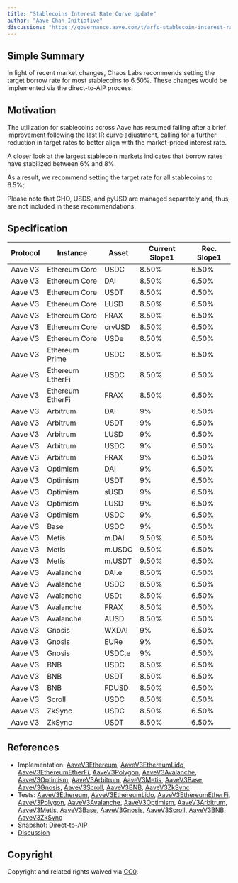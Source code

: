 ```yaml
---
title: "Stablecoins Interest Rate Curve Update"
author: "Aave Chan Initiative"
discussions: "https://governance.aave.com/t/arfc-stablecoin-interest-rate-curve-update-03-04-2025/21269"
---
```


## Simple Summary

In light of recent market changes, Chaos Labs recommends setting the target borrow rate for most stablecoins to 6.50%. These changes would be implemented via the direct-to-AIP process.

## Motivation

The utilization for stablecoins across Aave has resumed falling after a brief improvement following the last IR curve adjustment, calling for a further reduction in target rates to better align with the market-priced interest rate.

A closer look at the largest stablecoin markets indicates that borrow rates have stabilized between 6% and 8%.

As a result, we recommend setting the target rate for all stablecoins to 6.5%;

Please note that GHO, USDS, and pyUSD are managed separately and, thus, are not included in these recommendations.

## Specification

| Protocol | Instance         | Asset  | **Current Slope1** | **Rec. Slope1** |
| -------- | ---------------- | ------ | ------------------ | --------------- |
| Aave V3  | Ethereum Core    | USDC   | 8.50%              | 6.50%           |
| Aave V3  | Ethereum Core    | DAI    | 8.50%              | 6.50%           |
| Aave V3  | Ethereum Core    | USDT   | 8.50%              | 6.50%           |
| Aave V3  | Ethereum Core    | LUSD   | 8.50%              | 6.50%           |
| Aave V3  | Ethereum Core    | FRAX   | 8.50%              | 6.50%           |
| Aave V3  | Ethereum Core    | crvUSD | 8.50%              | 6.50%           |
| Aave V3  | Ethereum Core    | USDe   | 8.50%              | 6.50%           |
| Aave V3  | Ethereum Prime   | USDC   | 8.50%              | 6.50%           |
| Aave V3  | Ethereum EtherFi | USDC   | 8.50%              | 6.50%           |
| Aave V3  | Ethereum EtherFi | FRAX   | 8.50%              | 6.50%           |
| Aave V3  | Arbitrum         | DAI    | 9%                 | 6.50%           |
| Aave V3  | Arbitrum         | USDT   | 9%                 | 6.50%           |
| Aave V3  | Arbitrum         | LUSD   | 9%                 | 6.50%           |
| Aave V3  | Arbitrum         | USDC   | 9%                 | 6.50%           |
| Aave V3  | Arbitrum         | FRAX   | 9%                 | 6.50%           |
| Aave V3  | Optimism         | DAI    | 9%                 | 6.50%           |
| Aave V3  | Optimism         | USDT   | 9%                 | 6.50%           |
| Aave V3  | Optimism         | sUSD   | 9%                 | 6.50%           |
| Aave V3  | Optimism         | LUSD   | 9%                 | 6.50%           |
| Aave V3  | Optimism         | USDC   | 9%                 | 6.50%           |
| Aave V3  | Base             | USDC   | 9%                 | 6.50%           |
| Aave V3  | Metis            | m.DAI  | 9.50%              | 6.50%           |
| Aave V3  | Metis            | m.USDC | 9.50%              | 6.50%           |
| Aave V3  | Metis            | m.USDT | 9.50%              | 6.50%           |
| Aave V3  | Avalanche        | DAI.e  | 8.50%              | 6.50%           |
| Aave V3  | Avalanche        | USDC   | 8.50%              | 6.50%           |
| Aave V3  | Avalanche        | USDt   | 8.50%              | 6.50%           |
| Aave V3  | Avalanche        | FRAX   | 8.50%              | 6.50%           |
| Aave V3  | Avalanche        | AUSD   | 8.50%              | 6.50%           |
| Aave V3  | Gnosis           | WXDAI  | 9%                 | 6.50%           |
| Aave V3  | Gnosis           | EURe   | 9%                 | 6.50%           |
| Aave V3  | Gnosis           | USDC.e | 9%                 | 6.50%           |
| Aave V3  | BNB              | USDC   | 8.50%              | 6.50%           |
| Aave V3  | BNB              | USDT   | 8.50%              | 6.50%           |
| Aave V3  | BNB              | FDUSD  | 8.50%              | 6.50%           |
| Aave V3  | Scroll           | USDC   | 8.50%              | 6.50%           |
| Aave V3  | ZkSync           | USDC   | 8.50%              | 6.50%           |
| Aave V3  | ZkSync           | USDT   | 8.50%              | 6.50%           |

## References

- Implementation: [AaveV3Ethereum](https://github.com/bgd-labs/aave-proposals-v3/blob/78b4d81bddc1978b7807d39859b806883e087d15/src/20250312_Multi_StablecoinsInterestRateCurveUpdate/AaveV3Ethereum_StablecoinsInterestRateCurveUpdate_20250312.sol), [AaveV3EthereumLido](https://github.com/bgd-labs/aave-proposals-v3/blob/78b4d81bddc1978b7807d39859b806883e087d15/src/20250312_Multi_StablecoinsInterestRateCurveUpdate/AaveV3EthereumLido_StablecoinsInterestRateCurveUpdate_20250312.sol), [AaveV3EthereumEtherFi](https://github.com/bgd-labs/aave-proposals-v3/blob/78b4d81bddc1978b7807d39859b806883e087d15/src/20250312_Multi_StablecoinsInterestRateCurveUpdate/AaveV3EthereumEtherFi_StablecoinsInterestRateCurveUpdate_20250312.sol), [AaveV3Polygon](https://github.com/bgd-labs/aave-proposals-v3/blob/78b4d81bddc1978b7807d39859b806883e087d15/src/20250312_Multi_StablecoinsInterestRateCurveUpdate/AaveV3Polygon_StablecoinsInterestRateCurveUpdate_20250312.sol), [AaveV3Avalanche](https://github.com/bgd-labs/aave-proposals-v3/blob/78b4d81bddc1978b7807d39859b806883e087d15/src/20250312_Multi_StablecoinsInterestRateCurveUpdate/AaveV3Avalanche_StablecoinsInterestRateCurveUpdate_20250312.sol), [AaveV3Optimism](https://github.com/bgd-labs/aave-proposals-v3/blob/78b4d81bddc1978b7807d39859b806883e087d15/src/20250312_Multi_StablecoinsInterestRateCurveUpdate/AaveV3Optimism_StablecoinsInterestRateCurveUpdate_20250312.sol), [AaveV3Arbitrum](https://github.com/bgd-labs/aave-proposals-v3/blob/78b4d81bddc1978b7807d39859b806883e087d15/src/20250312_Multi_StablecoinsInterestRateCurveUpdate/AaveV3Arbitrum_StablecoinsInterestRateCurveUpdate_20250312.sol), [AaveV3Metis](https://github.com/bgd-labs/aave-proposals-v3/blob/78b4d81bddc1978b7807d39859b806883e087d15/src/20250312_Multi_StablecoinsInterestRateCurveUpdate/AaveV3Metis_StablecoinsInterestRateCurveUpdate_20250312.sol), [AaveV3Base](https://github.com/bgd-labs/aave-proposals-v3/blob/78b4d81bddc1978b7807d39859b806883e087d15/src/20250312_Multi_StablecoinsInterestRateCurveUpdate/AaveV3Base_StablecoinsInterestRateCurveUpdate_20250312.sol), [AaveV3Gnosis](https://github.com/bgd-labs/aave-proposals-v3/blob/78b4d81bddc1978b7807d39859b806883e087d15/src/20250312_Multi_StablecoinsInterestRateCurveUpdate/AaveV3Gnosis_StablecoinsInterestRateCurveUpdate_20250312.sol), [AaveV3Scroll](https://github.com/bgd-labs/aave-proposals-v3/blob/78b4d81bddc1978b7807d39859b806883e087d15/src/20250312_Multi_StablecoinsInterestRateCurveUpdate/AaveV3Scroll_StablecoinsInterestRateCurveUpdate_20250312.sol), [AaveV3BNB](https://github.com/bgd-labs/aave-proposals-v3/blob/78b4d81bddc1978b7807d39859b806883e087d15/src/20250312_Multi_StablecoinsInterestRateCurveUpdate/AaveV3BNB_StablecoinsInterestRateCurveUpdate_20250312.sol), [AaveV3ZkSync](https://github.com/bgd-labs/aave-proposals-v3/blob/78b4d81bddc1978b7807d39859b806883e087d15/zksync/src/20250312_Multi_StablecoinsInterestRateCurveUpdate/AaveV3ZkSync_StablecoinsInterestRateCurveUpdate_20250312.sol)
- Tests: [AaveV3Ethereum](https://github.com/bgd-labs/aave-proposals-v3/blob/78b4d81bddc1978b7807d39859b806883e087d15/src/20250312_Multi_StablecoinsInterestRateCurveUpdate/AaveV3Ethereum_StablecoinsInterestRateCurveUpdate_20250312.t.sol), [AaveV3EthereumLido](https://github.com/bgd-labs/aave-proposals-v3/blob/78b4d81bddc1978b7807d39859b806883e087d15/src/20250312_Multi_StablecoinsInterestRateCurveUpdate/AaveV3EthereumLido_StablecoinsInterestRateCurveUpdate_20250312.t.sol), [AaveV3EthereumEtherFi](https://github.com/bgd-labs/aave-proposals-v3/blob/78b4d81bddc1978b7807d39859b806883e087d15/src/20250312_Multi_StablecoinsInterestRateCurveUpdate/AaveV3EthereumEtherFi_StablecoinsInterestRateCurveUpdate_20250312.t.sol), [AaveV3Polygon](https://github.com/bgd-labs/aave-proposals-v3/blob/78b4d81bddc1978b7807d39859b806883e087d15/src/20250312_Multi_StablecoinsInterestRateCurveUpdate/AaveV3Polygon_StablecoinsInterestRateCurveUpdate_20250312.t.sol), [AaveV3Avalanche](https://github.com/bgd-labs/aave-proposals-v3/blob/78b4d81bddc1978b7807d39859b806883e087d15/src/20250312_Multi_StablecoinsInterestRateCurveUpdate/AaveV3Avalanche_StablecoinsInterestRateCurveUpdate_20250312.t.sol), [AaveV3Optimism](https://github.com/bgd-labs/aave-proposals-v3/blob/78b4d81bddc1978b7807d39859b806883e087d15/src/20250312_Multi_StablecoinsInterestRateCurveUpdate/AaveV3Optimism_StablecoinsInterestRateCurveUpdate_20250312.t.sol), [AaveV3Arbitrum](https://github.com/bgd-labs/aave-proposals-v3/blob/78b4d81bddc1978b7807d39859b806883e087d15/src/20250312_Multi_StablecoinsInterestRateCurveUpdate/AaveV3Arbitrum_StablecoinsInterestRateCurveUpdate_20250312.t.sol), [AaveV3Metis](https://github.com/bgd-labs/aave-proposals-v3/blob/78b4d81bddc1978b7807d39859b806883e087d15/src/20250312_Multi_StablecoinsInterestRateCurveUpdate/AaveV3Metis_StablecoinsInterestRateCurveUpdate_20250312.t.sol), [AaveV3Base](https://github.com/bgd-labs/aave-proposals-v3/blob/78b4d81bddc1978b7807d39859b806883e087d15/src/20250312_Multi_StablecoinsInterestRateCurveUpdate/AaveV3Base_StablecoinsInterestRateCurveUpdate_20250312.t.sol), [AaveV3Gnosis](https://github.com/bgd-labs/aave-proposals-v3/blob/78b4d81bddc1978b7807d39859b806883e087d15/src/20250312_Multi_StablecoinsInterestRateCurveUpdate/AaveV3Gnosis_StablecoinsInterestRateCurveUpdate_20250312.t.sol), [AaveV3Scroll](https://github.com/bgd-labs/aave-proposals-v3/blob/78b4d81bddc1978b7807d39859b806883e087d15/src/20250312_Multi_StablecoinsInterestRateCurveUpdate/AaveV3Scroll_StablecoinsInterestRateCurveUpdate_20250312.t.sol), [AaveV3BNB](https://github.com/bgd-labs/aave-proposals-v3/blob/78b4d81bddc1978b7807d39859b806883e087d15/src/20250312_Multi_StablecoinsInterestRateCurveUpdate/AaveV3BNB_StablecoinsInterestRateCurveUpdate_20250312.t.sol), [AaveV3ZkSync](https://github.com/bgd-labs/aave-proposals-v3/blob/78b4d81bddc1978b7807d39859b806883e087d15/zksync/src/20250312_Multi_StablecoinsInterestRateCurveUpdate/AaveV3ZkSync_StablecoinsInterestRateCurveUpdate_20250312.t.sol)
- Snapshot: Direct-to-AIP
- [Discussion](https://governance.aave.com/t/arfc-stablecoin-interest-rate-curve-update-03-04-2025/21269)

## Copyright

Copyright and related rights waived via [CC0](https://creativecommons.org/publicdomain/zero/1.0/).
